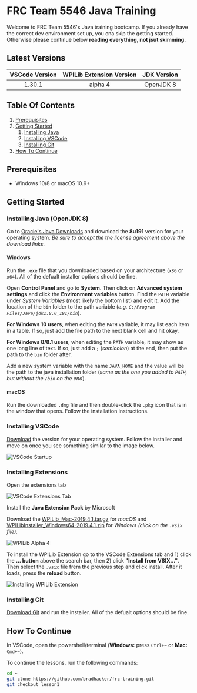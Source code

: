 # FRC Team 5546 Java Training

Welcome to FRC Team 5546's Java training bootcamp. If you already have the correct dev environment set up, you cna skip the getting started. Otherwise please continue below **reading everything, not jsut skimming.**

## Latest Versions

| VSCode Version | WPILib Extension Version | JDK Version |
| :------------: | :----------------------: | :---------: |
| 1.30.1         | alpha 4                  | OpenJDK 8   |

## Table Of Contents

1. [Prerequisites](#prerequisites)
2. [Getting Started](#getting-started)
    1. [Installing Java](#installing-java-openjdk-8)
    2. [Installing VSCode](#installing-vscode)
    3. [Installing Git](#installing-git)
3. [How To Continue](#how-to-continue)

## Prerequisites

- Windows 10/8 or macOS 10.9+

## Getting Started

### Installing Java (OpenJDK 8)

Go to [Oracle's Java Downloads](https://www.oracle.com/technetwork/java/javase/downloads/jdk8-downloads-2133151.html) and download the **8u191** version for your operating system. *Be sure to accept the the license agreement above the download links.*

#### Windows

Run the `.exe` file that you downloaded based on your architecture (`x86` or `x64`). All of the defualt installer options should be fine.

Open **Control Panel** and go to **System**. Then click on **Advanced system settings** and click the **Environment variables** button. Find the `PATH` variable under *System Variables* (most likely the bottom list) and edit it. Add the location of the `bin` folder to the path variable (*e.g. `C:/Program Files/Java/jdk1.8.0_191/bin`*).

**For Windows 10 users**, when editing the `PATH` variable, it may list each item in a table. If so, just add the file path to the next blank cell and hit okay.

**For Windows 8/8.1 users**, when editing the `PATH` variable, it may show as one long line of text. If so, just add a `;` (*semicolon*) at the end, then put the path to the `bin` folder after.

Add a new system variable with the name `JAVA_HOME` and the value will be the path to the java installation folder (*same as the one you added to `PATH`, but without the `/bin` on the end*).

#### macOS

Run the downloaded `.dmg` file and then double-click the `.pkg` icon that is in the window that opens. Follow the installation instructions.

### Installing VSCode

[Download](https://code.visualstudio.com/download) the version for your operating system. Follow the installer and move on once you see something similar to the image below.

![VSCode Startup](https://s3.amazonaws.com/screensteps_live/image_assets/assets/001/763/331/original/020708a2-bf93-4a74-9430-1d452d1f6833.png?1532302727)

### Installing Extensions

Open the extensions tab

![VSCode Extensions Tab](https://s3.amazonaws.com/screensteps_live/image_assets/assets/001/903/520/original/b4b9b9ef-7478-4b03-b7c1-00423ae266c1.png?1536691956)

Install the **Java Extension Pack** by Microsoft

Download the [WPILib_Mac-2019.4.1.tar.gz](https://github.com/wpilibsuite/allwpilib/releases) for _macOS_ and [WPILibInstaller_Windows64-2019.4.1.zip](https://github.com/wpilibsuite/allwpilib/releases) for _Windows_ *(click on the `.vsix` file)*.

![WPILib Alpha 4](https://s3.amazonaws.com/screensteps_live/image_assets/assets/001/763/325/original/cd12121e-c67f-43f9-93d1-f897ecb0a68d.png?1532302171)

To install the WPILib Extension go to the VSCode Extensions tab and 1) click the **... button** above the search bar, then 2) click **"Install from VSIX..."**. Then select the `.vsix` file frem the previous step and click install. After it loads, press the **reload** button.

![Installing WPILib Extension](https://s3.amazonaws.com/screensteps_live/image_assets/assets/001/763/329/original/f4862dc3-f586-42ca-b440-37de3eaf83a5.png?1532302173)

### Installing Git

[Download Git](https://git-scm.com/downloads) and run the installer. All of the defualt options should be fine.

## How To Continue

In VSCode, open the powershell/terminal (**Windows:** press `Ctrl+~` or **Mac:** `Cmd+~`).

To continue the lessons, run the following commands:

```bash
cd ~
git clone https://github.com/bradhacker/frc-training.git
git checkout lesson1
```